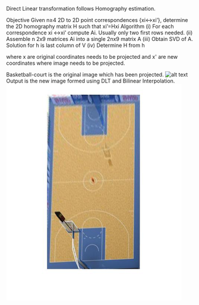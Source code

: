 
Direct Linear transformation follows Homography estimation.

Objective
Given n≥4 2D to 2D point correspondences {xi↔xi’},
determine the 2D homography matrix H such that xi’=Hxi
Algorithm
(i) For each correspondence xi ↔xi’ compute Ai. Usually
only two first rows needed.
(ii) Assemble n 2x9 matrices Ai into a single 2nx9 matrix A
(iii) Obtain SVD of A. Solution for h is last column of V
(iv) Determine H from h

where x are original coordinates needs to be projected and x' are new coordinates where image needs to be projected.

Basketball-court is the original image which has been projected.
![alt text](basketball-court.ppm)
Output is the new image formed using DLT and Bilinear Interpolation.
![alt text](output.jpg)
